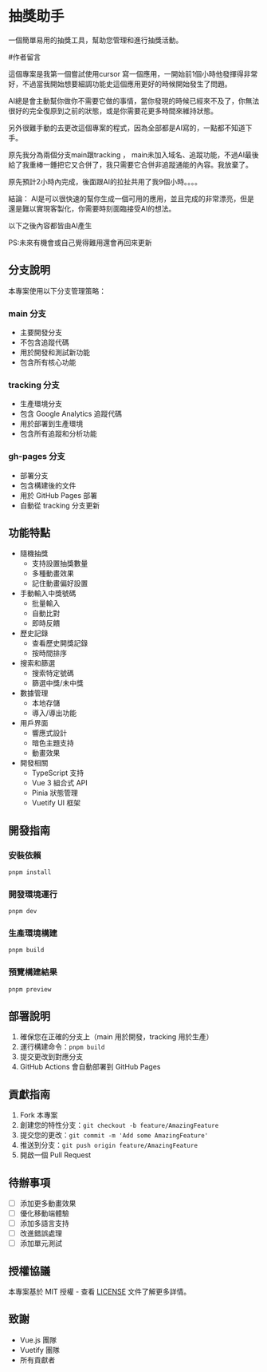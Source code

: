 # 抽獎助手

一個簡單易用的抽獎工具，幫助您管理和進行抽獎活動。

#作者留言

這個專案是我第一個嘗試使用cursor 寫一個應用，一開始前1個小時他發揮得非常好，不過當我開始想要細調功能史這個應用更好的時候開始發生了問題。

AI總是會主動幫你做你不需要它做的事情，當你發現的時候已經來不及了，你無法很好的完全復原到之前的狀態，或是你需要花更多時間來維持狀態。

另外很難手動的去更改這個專案的程式，因為全部都是AI寫的，一點都不知道下手。

原先我分為兩個分支main跟tracking ， main未加入域名、追蹤功能，不過AI最後給了我重棒一錘把它又合併了，我只需要它合併非追蹤通能的內容。我放棄了。

原先預計2小時內完成，後面跟AI的拉扯共用了我9個小時。。。。

結論：
AI是可以很快速的幫你生成一個可用的應用，並且完成的非常漂亮，但是還是難以實現客製化，你需要時刻面臨接受AI的想法。

以下之後內容都皆由AI產生

PS:未來有機會或自己覺得難用還會再回來更新

## 分支說明

本專案使用以下分支管理策略：

### main 分支
- 主要開發分支
- 不包含追蹤代碼
- 用於開發和測試新功能
- 包含所有核心功能

### tracking 分支
- 生產環境分支
- 包含 Google Analytics 追蹤代碼
- 用於部署到生產環境
- 包含所有追蹤和分析功能

### gh-pages 分支
- 部署分支
- 包含構建後的文件
- 用於 GitHub Pages 部署
- 自動從 tracking 分支更新

## 功能特點

- 隨機抽獎
  - 支持設置抽獎數量
  - 多種動畫效果
  - 記住動畫偏好設置
- 手動輸入中獎號碼
  - 批量輸入
  - 自動比對
  - 即時反饋
- 歷史記錄
  - 查看歷史開獎記錄
  - 按時間排序
- 搜索和篩選
  - 搜索特定號碼
  - 篩選中獎/未中獎
- 數據管理
  - 本地存儲
  - 導入/導出功能
- 用戶界面
  - 響應式設計
  - 暗色主題支持
  - 動畫效果
- 開發相關
  - TypeScript 支持
  - Vue 3 組合式 API
  - Pinia 狀態管理
  - Vuetify UI 框架

## 開發指南

### 安裝依賴

```bash
pnpm install
```

### 開發環境運行

```bash
pnpm dev
```

### 生產環境構建

```bash
pnpm build
```

### 預覽構建結果

```bash
pnpm preview
```

## 部署說明

1. 確保您在正確的分支上（main 用於開發，tracking 用於生產）
2. 運行構建命令：`pnpm build`
3. 提交更改到對應分支
4. GitHub Actions 會自動部署到 GitHub Pages

## 貢獻指南

1. Fork 本專案
2. 創建您的特性分支：`git checkout -b feature/AmazingFeature`
3. 提交您的更改：`git commit -m 'Add some AmazingFeature'`
4. 推送到分支：`git push origin feature/AmazingFeature`
5. 開啟一個 Pull Request

## 待辦事項

- [ ] 添加更多動畫效果
- [ ] 優化移動端體驗
- [ ] 添加多語言支持
- [ ] 改進錯誤處理
- [ ] 添加單元測試

## 授權協議

本專案基於 MIT 授權 - 查看 [LICENSE](LICENSE) 文件了解更多詳情。

## 致謝

- Vue.js 團隊
- Vuetify 團隊
- 所有貢獻者 